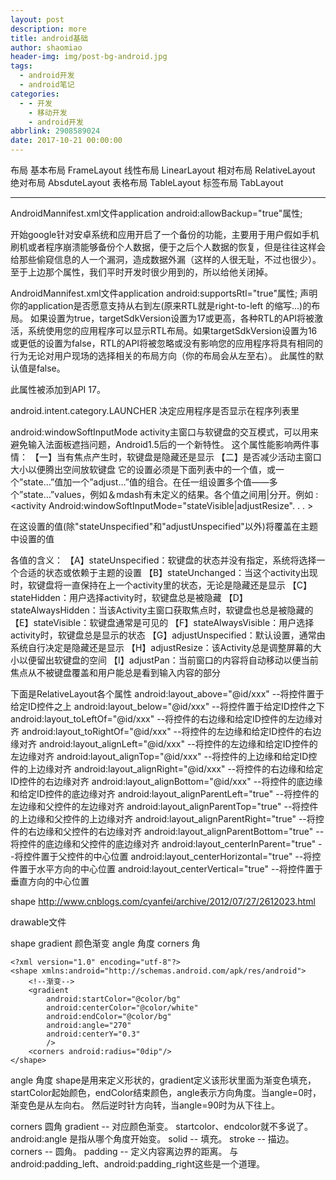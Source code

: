 ```yaml
---
layout: post
description: more
title: android基础
author: shaomiao
header-img: img/post-bg-android.jpg
tags:
  - android开发
  - android笔记
categories:
  - - 开发
    - 移动开发
    - android开发
abbrlink: 2908589024
date: 2017-10-21 00:00:00
---
```

布局
基本布局 FrameLayout
线性布局 LinearLayout
相对布局 RelativeLayout
绝对布局 AbsduteLayout
表格布局 TableLayout
标签布局 TabLayout



***
AndroidMannifest.xml文件application android:allowBackup="true"属性;

开始google针对安卓系统和应用开启了一个备份的功能，主要用于用户假如手机刷机或者程序崩溃能够备份个人数据，便于之后个人数据的恢复，但是往往这样会给那些偷窥信息的人一个漏洞，造成数据外漏（这样的人很无耻，不过也很少）。至于上边那个属性，我们平时开发时很少用到的，所以给他关闭掉。

AndroidMannifest.xml文件application android:supportsRtl="true"属性;
声明你的application是否愿意支持从右到左(原来RTL就是right-to-left 的缩写...)的布局。
如果设置为true，targetSdkVersion设置为17或更高，各种RTL的API将被激活，系统使用您的应用程序可以显示RTL布局。如果targetSdkVersion设置为16或更低的设置为false，RTL的API将被忽略或没有影响您的应用程序将具有相同的行为无论对用户现场的选择相关的布局方向（你的布局会从左至右）。
此属性的默认值是false。

此属性被添加到API 17。

android.intent.category.LAUNCHER
决定应用程序是否显示在程序列表里

android:windowSoftInputMode
activity主窗口与软键盘的交互模式，可以用来避免输入法面板遮挡问题，Android1.5后的一个新特性。
这个属性能影响两件事情：
【一】当有焦点产生时，软键盘是隐藏还是显示
【二】是否减少活动主窗口大小以便腾出空间放软键盘
它的设置必须是下面列表中的一个值，或一个”state…”值加一个”adjust…”值的组合。在任一组设置多个值——多个”state…”values，例如＆mdash有未定义的结果。各个值之间用|分开。例如
:<activity Android:windowSoftInputMode="stateVisible|adjustResize". . . >

在这设置的值(除"stateUnspecified"和"adjustUnspecified"以外)将覆盖在主题中设置的值


各值的含义：
【A】stateUnspecified：软键盘的状态并没有指定，系统将选择一个合适的状态或依赖于主题的设置
【B】stateUnchanged：当这个activity出现时，软键盘将一直保持在上一个activity里的状态，无论是隐藏还是显示
【C】stateHidden：用户选择activity时，软键盘总是被隐藏
【D】stateAlwaysHidden：当该Activity主窗口获取焦点时，软键盘也总是被隐藏的
【E】stateVisible：软键盘通常是可见的
【F】stateAlwaysVisible：用户选择activity时，软键盘总是显示的状态
【G】adjustUnspecified：默认设置，通常由系统自行决定是隐藏还是显示
【H】adjustResize：该Activity总是调整屏幕的大小以便留出软键盘的空间
【I】adjustPan：当前窗口的内容将自动移动以便当前焦点从不被键盘覆盖和用户能总是看到输入内容的部分



下面是RelativeLayout各个属性 
android:layout_above="@id/xxx"  --将控件置于给定ID控件之上
android:layout_below="@id/xxx"  --将控件置于给定ID控件之下
android:layout_toLeftOf="@id/xxx"  --将控件的右边缘和给定ID控件的左边缘对齐
android:layout_toRightOf="@id/xxx"  --将控件的左边缘和给定ID控件的右边缘对齐
android:layout_alignLeft="@id/xxx"  --将控件的左边缘和给定ID控件的左边缘对齐
android:layout_alignTop="@id/xxx"  --将控件的上边缘和给定ID控件的上边缘对齐
android:layout_alignRight="@id/xxx"  --将控件的右边缘和给定ID控件的右边缘对齐
android:layout_alignBottom="@id/xxx"  --将控件的底边缘和给定ID控件的底边缘对齐
android:layout_alignParentLeft="true"  --将控件的左边缘和父控件的左边缘对齐
android:layout_alignParentTop="true"  --将控件的上边缘和父控件的上边缘对齐
android:layout_alignParentRight="true"  --将控件的右边缘和父控件的右边缘对齐
android:layout_alignParentBottom="true" --将控件的底边缘和父控件的底边缘对齐
android:layout_centerInParent="true"  --将控件置于父控件的中心位置
android:layout_centerHorizontal="true"  --将控件置于水平方向的中心位置
android:layout_centerVertical="true"  --将控件置于垂直方向的中心位置



shape
http://www.cnblogs.com/cyanfei/archive/2012/07/27/2612023.html

drawable文件

shape
  gradient 颜色渐变
    angle 角度
   corners 角


	<?xml version="1.0" encoding="utf-8"?>
	<shape xmlns:android="http://schemas.android.com/apk/res/android">
		<!--渐变-->
		<gradient
			android:startColor="@color/bg"
			android:centerColor="@color/white"
			android:endColor="@color/bg"
			android:angle="270"
			android:centerY="0.3"
			/>
		<corners android:radius="0dip"/>
	</shape>


angle   角度
shape是用来定义形状的，gradient定义该形状里面为渐变色填充，startColor起始颜色，endColor结束颜色，angle表示方向角度。当angle=0时，渐变色是从左向右。 然后逆时针方向转，当angle=90时为从下往上。


corners 圆角
gradient   -- 对应颜色渐变。 startcolor、endcolor就不多说了。 android:angle 是指从哪个角度开始变。
solid      --  填充。
stroke   --  描边。
corners  --  圆角。
padding   -- 定义内容离边界的距离。 与android:padding_left、android:padding_right这些是一个道理。
